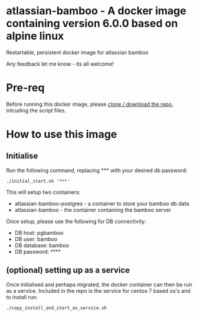 # atlassian-bamboo - A docker image containing version 6.0.0 based on alpine linux
Restartable, persistent docker image for atlassian bamboo

Any feedback let me know - its all welcome!

# Pre-req

Before running this docker image, please [clone / download the repo](https://github.com/blofse/atlassian-bamboo), inlcuding the script files.

# How to use this image
## Initialise

Run the following command, replacing *** with your desired db password:
```
./initial_start.sh '***'
```
This will setup two containers: 
* atlassian-bamboo-postgres - a container to store your bamboo db data
* atlassian-bamboo - the container containing the bamboo server

Once setup, please use the following for DB connectivity:
* DB host: pgbamboo
* DB user: bamboo
* DB database: bamboo
* DB password: ****

## (optional) setting up as a service

Once initialised and perhaps migrated, the docker container can then be run as a service. 
Included in the repo is the service for centos 7 based os's and to install run:
```
./copy_install_and_start_as_service.sh
```
